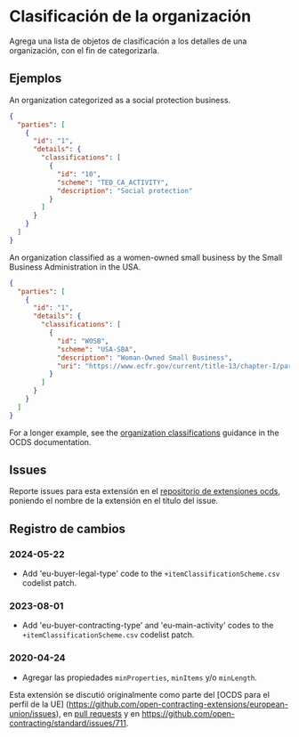 # Clasificación de la organización

Agrega una lista de objetos de clasificación a los detalles de una organización, con el fin de categorizarla.

## Ejemplos

An organization categorized as a social protection business.

```json
{
  "parties": [
    {
      "id": "1",
      "details": {
        "classifications": [
          {
            "id": "10",
            "scheme": "TED_CA_ACTIVITY",
            "description": "Social protection"
          }
        ]
      }
    }
  ]
}
```

An organization classified as a women-owned small business by the Small Business Administration in the USA.

```json
{
  "parties": [
    {
      "id": "1",
      "details": {
        "classifications": [
          {
            "id": "WOSB",
            "scheme": "USA-SBA",
            "description": "Woman-Owned Small Business",
            "uri": "https://www.ecfr.gov/current/title-13/chapter-I/part-127/subpart-B"
          }
        ]
      }
    }
  ]
}
```

For a longer example, see the [organization classifications](https://standard.open-contracting.org/latest/en/guidance/map/organization_classifications/#example-2-2-disclosing-data-using-a-local-scheme) guidance in the OCDS documentation.

## Issues

Reporte issues para esta extensión en el [repositorio de extensiones ocds](https://github.com/open-contracting/ocds-extensions/issues), poniendo el nombre de la extensión en el título del issue.

## Registro de cambios

### 2024-05-22

- Add 'eu-buyer-legal-type' code to the `+itemClassificationScheme.csv` codelist patch.

### 2023-08-01

- Add 'eu-buyer-contracting-type' and 'eu-main-activity' codes to the `+itemClassificationScheme.csv` codelist patch.

### 2020-04-24

- Agregar las propiedades `minProperties`, `minItems` y/o `minLength`.

Esta extensión se discutió originalmente como parte del \[OCDS para el perfil de la UE\] (https://github.com/open-contracting-extensions/european-union/issues), en [pull requests](https://github.com/open-contracting-extensions/ocds_organizationClassification_extension/pulls?q=is%3Apr+is%3Aclosed) y en <https://github.com/open-contracting/standard/issues/711>.
